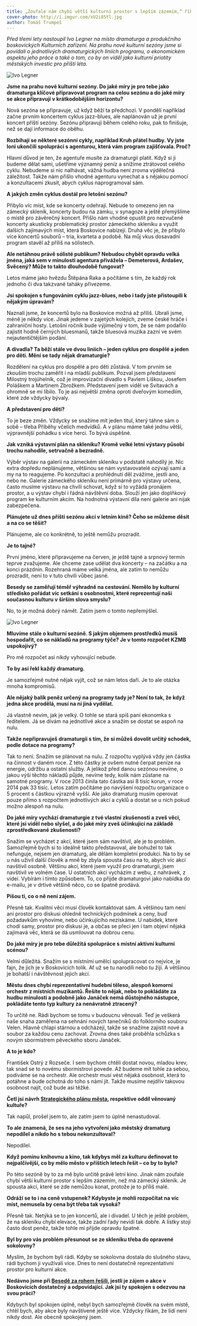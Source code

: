 ```yaml
---
title: „Zoufale nám chybí větší kulturní prostor s lepším zázemím,“ říká dramaturg KZMB Ivo Legner.
cover-photo: http://i.imgur.com/xU2i85Yl.jpg
author: Tomáš Trumpeš
---
```


*Před třemi lety nastoupil Ivo Legner na místo dramaturga a produkčního boskovických Kulturních zařízení. Na prahu nové kulturní sezóny jsme si povídali o jednotlivých dramaturgických liniích programu, o ekonomickém aspektu jeho práce a také o tom, co by on viděl jako kulturní priotity městských investic pro příští léta.*

<img src="http://i.imgur.com/w83bVw4.jpg" alt="Ivo Legner" class="img-responsive" data-author="Tomáš Znamenáček">

**Jsme na prahu nové kulturní sezóny. Do jaké míry je pro tebe jako dramaturga klíčové připravovat program na celou sezónu a do jaké míry se akce připravují v krátkodobějším horizontu?**

Nová sezóna se připravuje, už když běží ta předchozí. V pondělí například začne prvním koncertem cyklus jazz–blues, ale naplánován už je první koncert příští sezóny. Sezónu připravuji během celého roku, pak to finišuje, než se dají informace do oběhu. 

**Rozbíhají se některé sezónní cykly, například Kruh přátel hudby. Vy jste loni ukončili spolupráci s agenturou, která vám program zajišťovala. Proč?**

Hlavní důvod je ten, že agentuře musíte za dramaturgii platit. Když si ji budeme dělat sami, ušetříme významný peníz a snížíme ztrátovost celého cyklu. Nebudeme si nic nalhávat, vážná hudba není zrovna výdělečná záležitost. Takže nám přišlo vhodné agenturu vynechat a s nějakou pomocí a konzultacemi zkusit, abych cyklus naprogramoval sám.

**A jakých změn cyklus dostál pro letošní sezónu?**

Přibylo víc míst, kde se koncerty odehrají. Nebude to omezeno jen na zámecký skleník, koncerty budou na zámku, v synagoze a ještě přemýšlíme o místě pro závěrečný koncert. Přišlo nám vhodné opustit pro nezvučené koncerty akusticky problematický prostor zámeckého skleníku a využít dalších zajímavých míst, která Boskovice nabízejí. Druhá věc je, že přibylo více koncertů souborů – tria, kvarteta a podobě. Na můj vkus dosavadní program stavěl až příliš na sólistech.

**Ale netáhnou právě sólisté publikum? Nebudou chybět opravdu velká jména, jaká sem v minulosti agentura přivážela – Demeterová, Ardašev, Svěcený? Může to takto dlouhodobě fungovat?**

Letos máme jako hvězdu Štěpána Raka a počítáme s tím, že každý rok jednoho či dva takzvané taháky přivezeme. 

**Jsi spokojen s fungováním cyklu jazz–blues, nebo i tady jste přistoupili k nějakým úpravám?**

Naznali jsme, že koncertů bylo na Boskovice možná až příliš. Ubrali jsme, méně je někdy více. Jinak jedeme v zajetých kolejích, zveme české hráče i zahraniční hosty. Letošní ročník bude výjimečný v tom, že se nám podařilo zajistit hodně černých bluesmanů, takže bluesová muzika zazní ve svém nejautentičtějším podání.

**A divadla? Ta běží stále ve dvou liniích – jeden cyklus pro dospělé a jeden pro děti. Mění se tady nějak dramaturgie?**

Rozdělení na cyklus pro dospělé a pro děti zůstává. V tom prvním se zkouším trochu zaměřit i na mladší publikum. Pozval jsem představení Milostný trojúhelník, což je improvizační divadlo s Pavlem Liškou, Josefem Poláškem a Martinem Zbrožkem. Představení jsem viděl ve Svitavách a ohromně se mi líbilo. To je asi největší změna oproti dveřovým komediím, které zde vždycky bývaly. 

**A představení pro děti?**

To je beze změn. Vždycky se snažíme mít jeden titul, který táhne sám o sobě – třeba Příběhy včelích medvídků. A v plánu máme také jednu větší, výpravnější pohádku s více herci. To bývá úspěšné.

**Jak vzniká výstavní plán na skleníku? Kromě velké letní výstavy působí trochu nahodile, setrvačně a bezradně.**

Výběr výstav na galerii na zámeckém skleníku v podstatě nahodilý je. Nic extra dopředu neplánujeme, většinou se nám vystavovatelé ozývají sami a my na to reagujeme. Po konzultaci a prohlédnutí děl zvážíme, jestli ano, nebo ne. Galerie zámeckého skleníku není primárně pro výstavy určena, často musíme výstavu na chvíli schovat, když si to vyžádá pronájem prostor, a u výstav chybí i řádná návštěvní doba. Slouží jen jako doplňkový program ke kulturním akcím. Na hodnotná výstavní díla není galerie ani nijak zabezpečena.

**Plánujete už dnes příští sezónu akcí v letním kině? Čeho se můžeme děsit a na co se těšit?**

Plánujeme, ale co konkrétně, to ještě nemůžu prozradit.

**Je to tajné?**

První jméno, které připravujeme na červen, je ještě tajné a srpnový termín teprve zvažujeme. Ale chceme zase udělat dva koncerty – na začátku a na konci prázdnin. Rozehraná máme velká jména, ale zatím to nemůžu prozradit, není to v tuto chvíli vůbec jasné.

**Besedy se zaměřují téměř výhradně na cestování. Nemělo by kulturní středisko pořádat víc setkání s osobnostmi, které reprezentují naši současnou kulturu v širším slova smyslu?**

No, to je možná dobrý námět. Zatím jsem o tomto nepřemýšlel.

<img src="http://i.imgur.com/6LAnjvd.jpg" alt="Ivo Legner" class="img-responsive" data-author="Tomáš Znamenáček">

**Mluvíme stále o kulturní sezóně. S jakým objemem prostředků musíš hospodařit, co se nákladů na programy týče? Je v tomto rozpočet KZMB uspokojivý?**

Pro mě rozpočet asi nikdy vyhovující nebude.

**To by asi řekl každý dramaturg.**

Je samozřejmě nutné nějak vyjít, což se nám letos daří. Je to ale otázka mnoha kompromisů.

**Ale nějaký balík peněz určený na programy tady je? Není to tak, že když jedna akce prodělá, musí na ni jiná vydělat.**

Já vlastně nevím, jak je velký. O tohle se stará spíš paní ekonomka s ředitelem. Já se dívám na jednotlivé akce a snažím se dostat se aspoň na nulu. 

**Takže nepřipravuješ dramaturgii s tím, že si můžeš dovolit určitý schodek, podle dotace na programy?**

Tak to není. Snažím se plánovat na nulu. Z rozpočtu vyplývá vždy jen částka na činnost v daném roce. Z této částky je ovšem nutné čerpat peníze na energie, údržbu a ostatní služby. A jelikož před danou sezónou nevíme, o jakou výši těchto nákladů půjde, nevíme tedy, kolik nám zůstane na samotné programy. V roce 2013 činila tato částka asi 8 tisíc korun, v roce 2014 pak 33 tisíc. Letos zatím počítáme po navýšení rozpočtu organizace o 5 procent s částkou výrazně vyšší. Ale jako dramaturg musím operovat pouze přímo s rozpočtem jednotlivých akcí a cyklů a dostat se u nich pokud možno alespoň na nulu.

**Do jaké míry vychází dramaturgie z tvé vlastní zkušenosti a zveš věci, které jsi viděl nebo slyšel, a do jaké míry zveš účinkující na základě zprostředkované zkušenosti?**

Snažím se vycházet z akcí, které jsem sám navštívil, ale je to problém. Samozřejmě bych si to ideálně takto představoval, ale bohužel to tak nefunguje, nejsem jen dramaturg, ale dělám kompletní produkci. Na to by se u nás uživil další člověk a mně by zbyla spousta času na to, abych víc akcí navštívil osobně. Většinu akcí, které jsem využil pro dramaturgii, jsem navštívil ve volném čase. U ostatních akcí vycházím z webu, z nahrávek, z videí. Vybírám i tímto způsobem. To, co přijde dramaturgovi jako nabídka do e-mailu, je v drtivé většině něco, co se špatně prodává. 

**Píšou ti, co o ně není zájem.**

Přesně tak. Kvalitní věci musí člověk kontaktovat sám. A většinou tam není ani prostor pro diskusi ohledně technických podmínek a ceny, buď požadavkům vyhovíme, nebo účinkujícího nezískáme. U nabídek, které chodí samy, prostor pro diskusi je, a občas se přeci jen i tam objeví nějaká zajímavá věc, která se dá usmlouvat na dobrou cenu.

**Do jaké míry je pro tebe důležitá spolupráce s místní aktivní kulturní scénou?**

Velmi důležitá. Snažím se s místními umělci spolupracovat co nejvíce, je fajn, že jich je v Boskovicích tolik. Ať už se tu narodili nebo tu žijí. A většinou je bohatší i návštěvnost jejich akcí. 

**Městu dnes chybí reprezentativní hudební těleso, alespoň komorní orchestr z místních muzikantů. Řešíte to nějak, nebo to pokládáte za hudbu minulosti a podobně jako Janáček nemá důstojného nástupce, pokládáte tento typ kultury za nenávratně ztracený?**

To určitě ne. Rádi bychom se tomu v budoucnu věnovali. Teď je veškerá naše snaha zaměřena na sehnání nových tanečníků do folklorního souboru Velen. Hlavně chlapi stárnou a odcházejí, takže se snažíme zajistit nové a soubor za každou cenu zachovat. Zrovna dnes také proběhla schůzka s novým sbormistrem pěveckého sboru Janáček.

**A to je kdo?**

František Ostrý z Rozseče. I sem bychom chtěli dostat novou, mladou krev, tak snad se to novému sbormistrovi povede. Až budeme mít tohle za sebou, podíváme se na orchestr. Ale orchestr musí vést nějaká osobnost, která to potáhne a bude ochotná do toho s námi jít. Takže musíme nejdřív takovou osobnost najít, což bude asi těžké.

**Četl jsi návrh [Strategického plánu města](/clanky/2015/08/strategicky-plan.html), respektive oddíl věnovaný kultuře?**

Tak napůl, prošel jsem to, ale zatím jsem to úplně nenastudoval.

**To ale znamená, že ses na jeho vytvoření jako městský dramaturg nepodílel a nikdo ho s tebou nekonzultoval?**

Nepodílel.

**Když pominu knihovnu a kino, tak kdybys měl za kulturu definovat to nejpalčivější, co by mělo město v příštích letech řešit – co by to bylo?**

Po této sezóně by to za mě bylo určitě právě letní kino. Jinak nám zoufale chybí větší kulturní prostor s lepším zázemím, než má zámecký skleník. Je spousta akcí, které se zde nemůžou konat, protože je to příliš malé.

**Odráží se to i na ceně vstupenek? Kdybyste je mohli rozpočítat na víc míst, nemusela by cena být třeba tak vysoká?**

Přesně tak. Netýká se to jen koncertů, ale i divadel. U těch je ještě problém, že na skleníku chybí elevace, takže zadní řady nevidí tak dobře. A lístky stojí často dost peněz, takže tohle mi přijde opravdu špatné.

**Byl by pro vás problém přesunout se ze skleníku třeba do opravené sokolovny?**

Myslím, že bychom byli rádi. Kdyby se sokolovna dostala do slušného stavu, rádi bychom ji využívali více. Dnes to není dostatečně reprezentativní prostor pro kulturní akce.

**Nedávno jsme při [Besedě za rohem řešili](/clanky/2015/05/beseda-kultura.html), jestli je zájem o akce v Boskovicích dostatečný a odpovídající. Jak jsi ty spokojen s odezvou na svou práci?**

Kdybych byl spokojen úplně, nebyl bych samozřejmě člověk na svém místě, chtěl bych, aby akce byly navštívené ještě více. Vždycky říkám, že lidí není nikdy dost. Ale obecně spokojený jsem.
